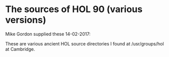 # The sources of HOL 90 (various versions) 

Mike Gordon supplied these 14-02-2017:

These are various ancient HOL source directories I found at
/usr/groups/hol at Cambridge. 
